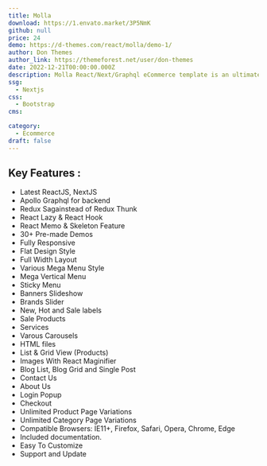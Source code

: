 ```yaml
---
title: Molla
download: https://1.envato.market/3P5NmK
github: null
price: 24
demo: https://d-themes.com/react/molla/demo-1/
author: Don Themes
author_link: https://themeforest.net/user/don-themes
date: 2022-12-21T00:00:00.000Z
description: Molla React/Next/Graphql eCommerce template is an ultimate ecommerce solution. It has all the required tools and features to create a super fast responsive ecommerce with amazing UI and UX experience.
ssg:
  - Nextjs
css:
  - Bootstrap
cms:

category:
  - Ecommerce
draft: false
---
```


## Key Features :

- Latest ReactJS, NextJS
- Apollo Graphql for backend
- Redux Sagainstead of Redux Thunk
- React Lazy & React Hook
- React Memo & Skeleton Feature
- 30+ Pre-made Demos
- Fully Responsive
- Flat Design Style
- Full Width Layout
- Various Mega Menu Style
- Mega Vertical Menu
- Sticky Menu
- Banners Slideshow
- Brands Slider
- New, Hot and Sale labels
- Sale Products
- Services
- Varous Carousels
- HTML files
- List & Grid View (Products)
- Images With React Maginifier
- Blog List, Blog Grid and Single Post
- Contact Us
- About Us
- Login Popup
- Checkout
- Unlimited Product Page Variations
- Unlimited Category Page Variations
- Compatible Browsers: IE11+, Firefox, Safari, Opera, Chrome, Edge
- Included documentation.
- Easy To Customize
- Support and Update
